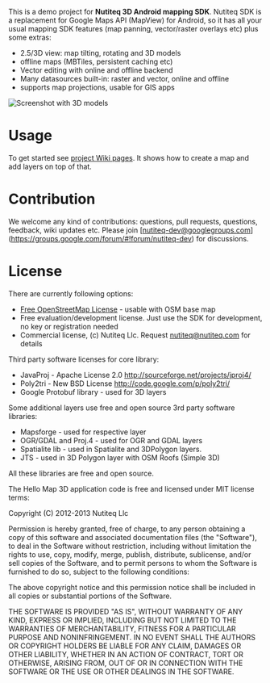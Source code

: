This is a demo project for **Nutiteq 3D Android mapping SDK**. Nutiteq SDK is a replacement for Google Maps API (MapView) for Android, so it has all your usual mapping SDK features (map panning, vector/raster overlays etc) plus some extras: 
* 2.5/3D view: map tilting, rotating and 3D models
* offline maps (MBTiles, persistent caching etc)
* Vector editing with online and offline backend
* Many datasources built-in: raster and vector, online and offline
* supports map projections, usable for GIS apps

![Screenshot with 3D models](https://dl.dropbox.com/u/3573333/mapxt_3d_tallinn_device-2012-07-25-124845.png)

# Usage
To get started see [project Wiki pages](https://github.com/nutiteq/hellomap3d/wiki). It shows how to create a map and add layers on top of that.

# Contribution 
We welcome any kind of contributions: questions, pull requests, questions, feedback, wiki updates etc. Please join [nutiteq-dev@googlegroups.com] (https://groups.google.com/forum/#!forum/nutiteq-dev) for discussions.

# License
There are currently following options:
* [Free OpenStreetMap License](https://github.com/nutiteq/hellomap3d/wiki/Free-openstreetmap-license) - usable with OSM base map
* Free evaluation/development license. Just use the SDK for development, no key or registration needed
* Commercial license, (c) Nutiteq Llc. Request nutiteq@nutiteq.com for details

Third party software licenses for core library:
* JavaProj - Apache License 2.0 http://sourceforge.net/projects/jproj4/ 
* Poly2tri - New BSD License http://code.google.com/p/poly2tri/
* Google Protobuf library - used for 3D layers

Some additional layers use free and open source 3rd party software libraries:
* Mapsforge - used for respective layer
* OGR/GDAL and Proj.4 - used for OGR and GDAL layers
* Spatialite lib - used in Spatialite and 3DPolygon layers. 
* JTS - used in 3D Polygon layer with OSM Roofs (Simple 3D)
 
All these libraries are free and open source.

The Hello Map 3D application code is free and licensed under MIT license terms:

Copyright (C) 2012-2013 Nutiteq Llc

Permission is hereby granted, free of charge, to any person obtaining a copy of this software and associated documentation files (the "Software"), to deal in the Software without restriction, including without limitation the rights to use, copy, modify, merge, publish, distribute, sublicense, and/or sell copies of the Software, and to permit persons to whom the Software is furnished to do so, subject to the following conditions:

The above copyright notice and this permission notice shall be included in all copies or substantial portions of the Software.

THE SOFTWARE IS PROVIDED "AS IS", WITHOUT WARRANTY OF ANY KIND, EXPRESS OR IMPLIED, INCLUDING BUT NOT LIMITED TO THE WARRANTIES OF MERCHANTABILITY, FITNESS FOR A PARTICULAR PURPOSE AND NONINFRINGEMENT. IN NO EVENT SHALL THE AUTHORS OR COPYRIGHT HOLDERS BE LIABLE FOR ANY CLAIM, DAMAGES OR OTHER LIABILITY, WHETHER IN AN ACTION OF CONTRACT, TORT OR OTHERWISE, ARISING FROM, OUT OF OR IN CONNECTION WITH THE SOFTWARE OR THE USE OR OTHER DEALINGS IN THE SOFTWARE.
